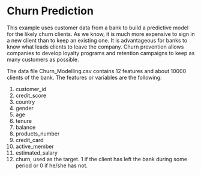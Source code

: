 # Churn Prediction
This example uses customer data from a bank to build a predictive model for the likely churn clients. As we know, it is much more expensive to sign in a new client than to keep an existing one. It is advantageous for banks to know what leads clients to leave the company. Churn prevention allows companies to develop loyalty programs and retention campaigns to keep as many customers as possible.

The data file Churn_Modelling.csv contains 12 features and about 10000 clients of the bank.
The features or variables are the following:
1) customer_id
2) credit_score
3) country
4) gender
5) age
6) tenure
7) balance
8) products_number
9) credit_card
10) active_member
11) estimated_salary
12) churn, used as the target. 1 if the client has left the bank during some period or 0 if he/she has not.
